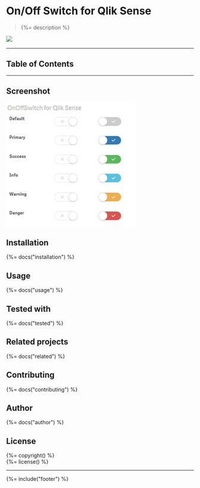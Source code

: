 # On/Off Switch for Qlik Sense
> {%= description %} 
 
[![](http://serve.mod.bz/branch/)](https://github.com/stefanwalther/sense-on-off-switch)

---
## Table of Contents
<!-- toc -->

---

## Screenshot

![](docs/images/On-Off-Switch--Qlik-Sense_small.png)

## Installation
{%= docs("installation") %}

## Usage
{%= docs("usage") %}

## Tested with
{%= docs("tested") %}

## Related projects
{%= docs("related") %}

## Contributing
{%= docs("contributing") %}

## Author
{%= docs("author") %}

## License
{%= copyright() %}  
{%= license() %}

***

{%= include("footer") %}
